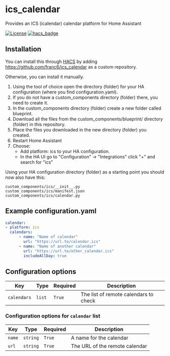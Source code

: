 # ics_calendar
Provides an ICS (icalendar) calendar platform for Home Assistant

[![License](https://img.shields.io/github/license/franc6/ics_calendar.svg?style=for-the-badge)](LICENSE)
[![hacs_badge](https://img.shields.io/badge/HACS-Custom-orange.svg?style=for-the-badge)](https://github.com/custom-components/hacs)

## Installation
You can install this through [HACS](https://github.com/custom-components/hacs) by adding https://github.com/franc6/ics_calendar as a custom repository.

Otherwise, you can install it manually.

1. Using the tool of choice open the directory (folder) for your HA configuration (where you find configuration.yaml).
2. If you do not have a custom_components directory (folder) there, you need to create it.
3. In the custom_components directory (folder) create a new folder called blueprint.
4. Download all the files from the custom_components/blueprint/ directory (folder) in this repository.
5. Place the files you downloaded in the new directory (folder) you created.
6. Restart Home Assistant
7. Choose:
   - Add platform: ics to your HA configuration.
   - In the HA UI go to "Configuration" -> "Integrations" click "+" and search for "ics"

Using your HA configuration directory (folder) as a starting point you should now also have this:
```
custom_components/ics/__init__.py
custom_components/ics/manifest.json
custom_components/ics/calendar.py
```

## Example configuration.yaml
```yaml
calendar:
- platform: ics
  calendars:
      - name: "Name of calendar"
        url: "https://url.to/calendar.ics"
      - name: "Name of another calendar"
        url: "https://url.to/other_calendar.ics"
        includeAllDay: true
```

## Configuration options
Key | Type | Required | Description
-- | -- | -- | --
`calendars` | `list` | `True` | The list of remote calendars to check

### Configuration options for `calendar` list
Key | Type | Required | Description
-- | -- | -- | --
`name` | `string` | `True` | A name for the calendar
`url` | `string` | `True` | The URL of the remote calendar

